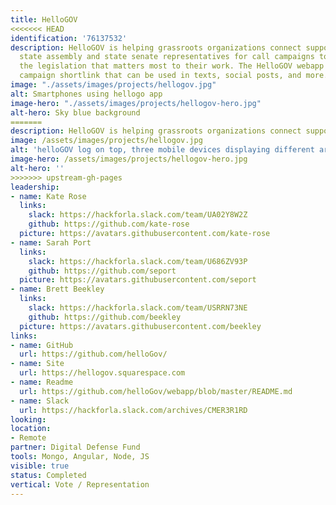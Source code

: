 ```yaml
---
title: HelloGOV
<<<<<<< HEAD
identification: '76137532'
description: HelloGOV is helping grassroots organizations connect supporters to their
  state assembly and state senate representatives for call campaigns to advocate on
  the legislation that matters most to their work. The HelloGOV webapp generates a
  campaign shortlink that can be used in texts, social posts, and more.
image: "./assets/images/projects/hellogov.jpg"
alt: Smartphones using hellogo app
image-hero: "./assets/images/projects/hellogov-hero.jpg"
alt-hero: Sky blue background
=======
description: HelloGOV is helping grassroots organizations connect supporters to their state assembly and state senate representatives for call campaigns to advocate on the legislation that matters most to their work. The HelloGOV webapp generates a campaign shortlink that can be used in texts, social posts, and more.
image: /assets/images/projects/hellogov.jpg
alt: 'helloGOV log on top, three mobile devices displaying different areas of the helloGOV application'
image-hero: /assets/images/projects/hellogov-hero.jpg
alt-hero: ''
>>>>>>> upstream-gh-pages
leadership:
- name: Kate Rose
  links:
    slack: https://hackforla.slack.com/team/UA02Y8W2Z
    github: https://github.com/kate-rose
  picture: https://avatars.githubusercontent.com/kate-rose
- name: Sarah Port
  links:
    slack: https://hackforla.slack.com/team/U686ZV93P
    github: https://github.com/seport
  picture: https://avatars.githubusercontent.com/seport
- name: Brett Beekley
  links:
    slack: https://hackforla.slack.com/team/USRRN73NE
    github: https://github.com/beekley
  picture: https://avatars.githubusercontent.com/beekley
links:
- name: GitHub
  url: https://github.com/helloGov/
- name: Site
  url: https://hellogov.squarespace.com
- name: Readme
  url: https://github.com/helloGov/webapp/blob/master/README.md
- name: Slack
  url: https://hackforla.slack.com/archives/CMER3R1RD
looking: 
location:
- Remote
partner: Digital Defense Fund
tools: Mongo, Angular, Node, JS
visible: true
status: Completed
vertical: Vote / Representation
---
```


